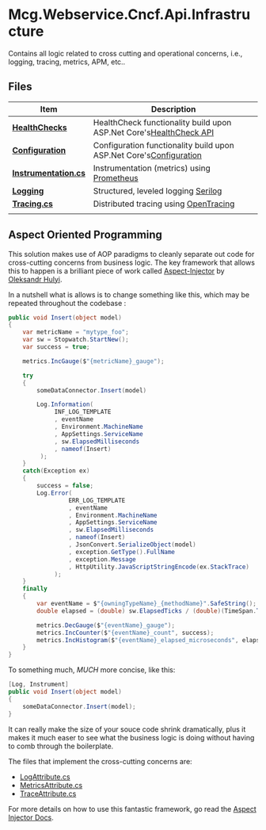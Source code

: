 # Mcg.Webservice.Cncf.Api.Infrastructure

Contains all logic related to cross cutting and operational concerns, i.e., logging, tracing, metrics, APM, etc..

## Files

| **Item**                                              | **Description**                                                                                                                                                      |
| ----------------------------------------------------- | -------------------------------------------------------------------------------------------------------------------------------------------------------------------- |
| [**HealthChecks**](./HealthChecks/Readme.md)          | HealthCheck functionality build upon ASP.Net Core's[HealthCheck API](https://docs.microsoft.com/en-us/aspnet/core/host-and-deploy/health-checks?view=aspnetcore-3.0) |
| [**Configuration**](./Configuration/Readme.md)        | Configuration functionality build upon ASP.Net Core's[Configuration](https://docs.microsoft.com/en-us/zaspnet/core/fundamentals/configuration/?view=aspnetcore-3.0)  |
| [**Instrumentation.cs**](./Instrumentation/Readme.md) | Instrumentation (metrics) using [Prometheus](https://prometheus.io)                                                                                                  |
| [**Logging**](./Logging/Readme.md)                    | Structured, leveled logging [Serilog](https://serilog.net/)                                                                                                          |
| [**Tracing.cs**](./Tracing/Readme.md)                 | Distributed tracing using [OpenTracing](https://opentracing.io/)                                                                                                     |
|                                                       |                                                                                                                                                                      |

## Aspect Oriented Programming

This solution makes use of AOP paradigms to cleanly separate out code for cross-cutting concerns from business logic. The key framework that allows this to happen is a brilliant piece of work called [Aspect-Injector](https://github.com/pamidur/aspect-injector) by [Oleksandr Hulyi](https://github.com/pamidur).

In a nutshell what is allows is to change something like this, which may be repeated throughout the codebase :

```csharp
public void Insert(object model)
{
    var metricName = "mytype_foo";
    var sw = Stopwatch.StartNew();
    var success = true;

    metrics.IncGauge($"{metricName}_gauge");

    try
    {
        someDataConnector.Insert(model)

        Log.Information(
             INF_LOG_TEMPLATE
             , eventName
             , Environment.MachineName
             , AppSettings.ServiceName
             , sw.ElapsedMilliseconds
             , nameof(Insert)
         );
    }
    catch(Exception ex)
    {
        success = false;
        Log.Error(
                 ERR_LOG_TEMPLATE
                 , eventName
                 , Environment.MachineName
                 , AppSettings.ServiceName
                 , sw.ElapsedMilliseconds
                 , nameof(Insert)
                 , JsonConvert.SerializeObject(model)
                 , exception.GetType().FullName
                 , exception.Message
                 , HttpUtility.JavaScriptStringEncode(ex.StackTrace)
             );
    }
    finally
    {
        var eventName = $"{owningTypeName}_{methodName}".SafeString();
        double elapsed = (double) sw.ElapsedTicks / (double)(TimeSpan.TicksPerMillisecond / 1000);

        metrics.DecGauge($"{eventName}_gauge");
        metrics.IncCounter($"{eventName}_count", success);
        metrics.IncHistogram($"{eventName}_elapsed_microseconds", elapsed, success);
    }
}
```

To something much, _MUCH_ more concise, like this:

```csharp
[Log, Instrument]
public void Insert(object model)
{
    someDataConnector.Insert(model);
}
```

It can really make the size of your souce code shrink dramatically, plus it makes it much easer to see what the business logic is doing without having to comb through the boilerplate.

The files that implement the cross-cutting concerns are:

- [LogAttribute.cs](./Logging/LogAttribute.cs)
- [MetricsAttribute.cs](./Metrics/MetricsAttribute.cs)
- [TraceAttribute.cs](./Tracing/TraceAttribute.cs)

For more details on how to use this fantastic framework, go read the [Aspect Injector Docs](https://github.com/pamidur/aspect-injector/tree/master/docs).

